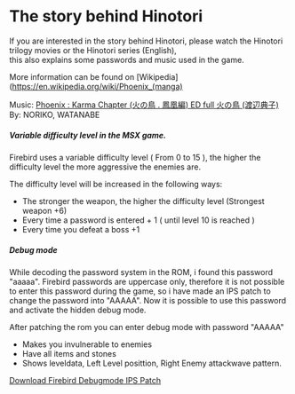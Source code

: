 # The story behind Hinotori

If you are interested in the story behind Hinotori, please watch the Hinotori trilogy movies or the Hinotori series (English),  
this also explains some passwords and music used in the game.

More information can be found on [Wikipedia](https://en.wikipedia.org/wiki/Phoenix_(manga)

Music: [Phoenix : Karma Chapter (火の鳥 . 鳳凰編) ED full 火の鳥 (渡辺典子)](https://www.youtube.com/watch?v=nF1Tr-Rxy7c "Phoenix : Karma Chapter (火の鳥 . 鳳凰編) ED full 火の鳥 (渡辺典子)")
By: NORIKO, WATANABE  
  
  
##### Variable difficulty level in the MSX game.

Firebird uses a variable difficulty level ( From 0 to 15 ),
the higher the difficulty level the more aggressive the enemies are.

The difficulty level will be increased in the following ways:
- The stronger the weapon, the higher the difficulty level (Strongest weapon +6)
- Every time a password is entered + 1 ( until level 10 is reached )
- Every time you defeat a boss +1


##### Debug mode

While decoding the password system in the ROM, i found this password "aaaaa".
Firebird passwords are uppercase only, therefore it is not possible
to enter this password during the game, so i have made an IPS patch
to change the password into "AAAAA". Now it is possible to use
this password and activate the hidden debug mode.

After patching the rom you can enter debug mode with password "AAAAA"
- Makes you invulnerable to enemies
- Have all items and stones
- Shows leveldata, Left Level posittion, Right Enemy attackwave pattern.

[Download Firebird Debugmode IPS Patch](https://github.com/LarsThe18Th/Small-Projects/tree/master/MSX/IPS%20Patches/Firebird%20Debug%20Mode%20Patch "Download Firebird Debugmode IPS Patch")

